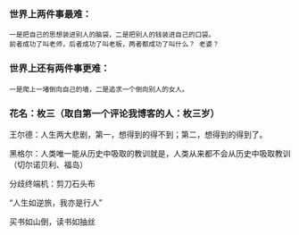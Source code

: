 
### 世界上两件事最难：
    一是把自己的思想装进别人的脑袋，二是把别人的钱装进自己的口袋。
    前者成功了叫老师，后者成功了叫老板，两者都成功了叫什么？ 老婆？
    
### 世界上还有两件事更难：
    一是爬上一堵倒向自己的墙，二是追求一个倒向别人的女人。
    
### 花名：枚三（取自第一个评论我博客的人：枚三岁）

王尔德：人生两大悲剧，第一，想得到的得不到；第二，想得到的得到了。

黑格尔：人类唯一能从历史中吸取的教训就是，人类从来都不会从历史中吸取教训（切尔诺贝利、福岛）

分歧终端机：剪刀石头布

“人生如逆旅，我亦是行人”

买书如山倒，读书如抽丝